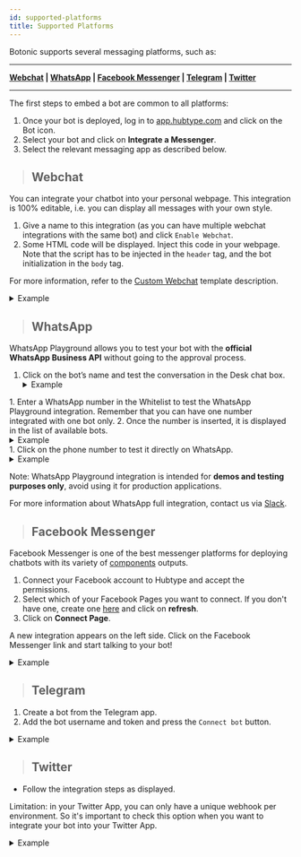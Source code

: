 ```yaml
---
id: supported-platforms
title: Supported Platforms
---
```


Botonic supports several messaging platforms, such as:

---
**[Webchat](#webchat) | [WhatsApp](#whatsapp)  | [Facebook Messenger](#facebook-messenger) | [Telegram](#telegram) | [Twitter](#twitter)** 

---

The first steps to embed a bot are common to all platforms:

1. Once your bot is deployed, log in to [app.hubtype.com](https://app.hubtype.com/) and click on the Bot icon.
2. Select your bot and click on **Integrate a Messenger**.
3. Select the relevant messaging app as described below.

> ## Webchat

You can integrate your chatbot into your personal webpage. This integration is 100% editable, i.e. you can display all messages with your own style.

1. Give a name to this integration (as you can have multiple webchat integrations with the same bot) and click `Enable Webchat`.
2. Some HTML code will be displayed. Inject this code in your webpage. Note that the script has to be injected in the `header` tag, and the bot initialization in the `body` tag.

For more information, refer to the [Custom Webchat](templates/template-custom-webchat) template description.

<details>
<summary>Example</summary>
![](https://botonic-doc-static.netlify.com/images/webchat_channel.png)

</details>

> ## WhatsApp



WhatsApp Playground allows you to test your bot with the **official WhatsApp Business API** without going to the approval process. 

1. Click on the bot’s name and test the conversation in the Desk chat box.
   <details>
   <summary>Example</summary>
   ![](https://botonic-doc-static.netlify.com/images/whatsplayground/whatsplayground2.png)
</details>
1. Enter a WhatsApp number in the Whitelist to test the WhatsApp Playground integration. Remember that you can have one number integrated with one bot only. 
2. Once the number is inserted, it is displayed in the list of available bots.
   <details>
   <summary>Example</summary>
   ![](https://botonic-doc-static.netlify.com/images/whatsplayground/whatsplayground1.png)
</details>
1. Click on the phone number to test it directly on WhatsApp.
   <details>
   <summary>Example</summary>
   ![](https://botonic-doc-static.netlify.com/images/whatsplayground/whatsplayground3.png)
</details>

Note: WhatsApp Playground integration is intended for **demos and testing purposes only**, avoid using it for production applications.

For more information about WhatsApp full integration, contact us via [Slack](https://slack.botonic.io/).



> ## Facebook Messenger

Facebook Messenger is one of the best messenger platforms for deploying chatbots with its variety of [components](/components/components) outputs.

1. Connect your Facebook account to Hubtype and accept the permissions.
2. Select which of your Facebook Pages you want to connect. If you don't have one, create one [here](https://www.facebook.com/pages/create/) and click on **refresh**.
3. Click on **Connect Page**.

A new integration appears on the left side. Click on the Facebook Messenger link and start talking to your bot!

<details>
<summary>Example</summary>
![](https://botonic-doc-static.netlify.com/images/fb_channel.png)

</details>

> ## Telegram

1. Create a bot from the Telegram app.
2. Add the bot username and token and press the `Connect bot` button.

<details>
<summary>Example</summary>
	![](https://botonic-doc-static.netlify.com/images/tg_channel.png)
</details>

> ## Twitter

- Follow the integration steps as displayed.

Limitation: in your Twitter App, you can only have a unique webhook per environment. So it's important to check this option when you want to integrate your bot into your Twitter App.

<details>
<summary>Example</summary>
![](https://botonic-doc-static.netlify.com/images/twitter_channel.png)
</details>

